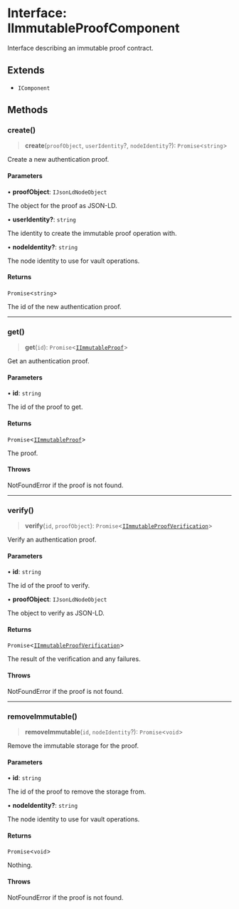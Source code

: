 # Interface: IImmutableProofComponent

Interface describing an immutable proof contract.

## Extends

- `IComponent`

## Methods

### create()

> **create**(`proofObject`, `userIdentity`?, `nodeIdentity`?): `Promise`\<`string`\>

Create a new authentication proof.

#### Parameters

• **proofObject**: `IJsonLdNodeObject`

The object for the proof as JSON-LD.

• **userIdentity?**: `string`

The identity to create the immutable proof operation with.

• **nodeIdentity?**: `string`

The node identity to use for vault operations.

#### Returns

`Promise`\<`string`\>

The id of the new authentication proof.

***

### get()

> **get**(`id`): `Promise`\<[`IImmutableProof`](IImmutableProof.md)\>

Get an authentication proof.

#### Parameters

• **id**: `string`

The id of the proof to get.

#### Returns

`Promise`\<[`IImmutableProof`](IImmutableProof.md)\>

The proof.

#### Throws

NotFoundError if the proof is not found.

***

### verify()

> **verify**(`id`, `proofObject`): `Promise`\<[`IImmutableProofVerification`](IImmutableProofVerification.md)\>

Verify an authentication proof.

#### Parameters

• **id**: `string`

The id of the proof to verify.

• **proofObject**: `IJsonLdNodeObject`

The object to verify as JSON-LD.

#### Returns

`Promise`\<[`IImmutableProofVerification`](IImmutableProofVerification.md)\>

The result of the verification and any failures.

#### Throws

NotFoundError if the proof is not found.

***

### removeImmutable()

> **removeImmutable**(`id`, `nodeIdentity`?): `Promise`\<`void`\>

Remove the immutable storage for the proof.

#### Parameters

• **id**: `string`

The id of the proof to remove the storage from.

• **nodeIdentity?**: `string`

The node identity to use for vault operations.

#### Returns

`Promise`\<`void`\>

Nothing.

#### Throws

NotFoundError if the proof is not found.
